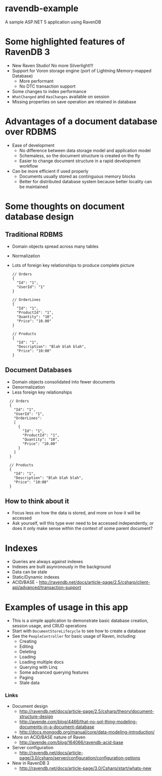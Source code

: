 # ravendb-example
A sample ASP.NET 5 application using RavenDB

# Some highlighted features of RavenDB 3
- New Raven Studio! No more Silverlight!!!
- Support for Voron storage engine (port of Lightning Memory-mapped Database)
  - More performant
  - No DTC transaction support
- Some changes to index performance
- ```WhatChanged``` and ```HasChanges``` available on session
- Missing properties on save operation are retained in database

# Advantages of a document database over RDBMS
- Ease of development
  - No difference between data storage model and application model
  - Schemaless, so the document structure is created on the fly
  - Easier to change document structure in a rapid development workflow
- Can be more efficient if used properly
  - Documents usually stored as continguous memory blocks
  - Better for distributed database system because better locality can be maintained

# Some thoughts on document database design

## Traditional RDBMS
- Domain objects spread across many tables
- Normalization
- Lots of foreign key relationships to produce complete picture

  ```
  // Orders
  {
    "Id": "1",
    "UserId": "1"
  }
  
  // OrderLines
  {
    "Id": "1",
    "ProductId": "1",
    "Quantity": "10",
    "Price": "10.00"
  }
  
  // Products
  {
    "Id": "1",
    "Description": "Blah blah blah",
    "Price": "10:00"
  }
  ```

## Document Databases
- Domain objects consolidated into fewer documents
- Denormalization
- Less foreign key relationships

```
  // Orders
  {
    "Id": "1",
    "UserId": "1",
    "OrderLines":
    [
      {
        "Id": "1",
        "ProductId": "1",
        "Quantity": "10",
        "Price": "10.00"
      }
    ]
  }
  
  // Products
  {
    "Id": "1",
    "Description": "Blah blah blah",
    "Price": "10:00"
  }
  ```

## How to think about it
- Focus less on how the data is stored, and more on how it will be accessed
- Ask yourself, will this type ever need to be accessed independently, or does it only make sense within the context of some parent document?

# Indexes
- Queries are always against indexes
- Indexes are built asynronously in the background
- Data can be stale
- Static/Dynamic indexes
- ACID/BASE - http://ravendb.net/docs/article-page/2.5/csharp/client-api/advanced/transaction-support

# Examples of usage in this app
- This is a simple application to demonstrate basic database creation, session usage, and CRUD operations
- Start with ```DocumentStoreLifecycle``` to see how to create a database
- See the ```PeopleController``` for basic usage of Raven, including:
  - Creating
  - Editing
  - Deleting
  - Loading
  - Loading multiple docs
  - Querying with Linq
  - Some advanced querying features
  - Paging
  - Stale data

### Links
- Document design
  - http://ravendb.net/docs/article-page/2.5/csharp/theory/document-structure-design
  - http://ayende.com/blog/4466/that-no-sql-thing-modeling-documents-in-a-document-database
  - http://docs.mongodb.org/manual/core/data-modeling-introduction/
- More on ACID/BASE nature of Raven
  - http://ayende.com/blog/164066/ravendb-acid-base
- Server configuration
  - http://ravendb.net/docs/article-page/3.0/csharp/server/configuration/configuration-options
- New in RavenDB 3
  - http://ravendb.net/docs/article-page/3.0/Csharp/start/whats-new
